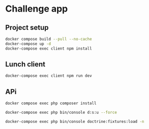# Challenge app

## Project setup

```sh
docker compose build --pull --no-cache
docker-compose up -d
docker-compose exec client npm install
```

## Lunch client

```sh
docker-compose exec client npm run dev
```

## APi

```sh
docker compose exec php composer install
```

```sh
docker-compose exec php bin/console d:s:u --force
```

```sh
docker-compose exec php bin/console doctrine:fixtures:load -n
```
